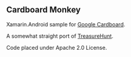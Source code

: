 ## Cardboard Monkey

Xamarin.Android sample for [Google Cardboard](http://g.co/cardboard).

A somewhat straight port of [TreasureHunt](https://github.com/googlesamples/cardboard/tree/master/CardboardSample/src/main).

Code placed under Apache 2.0 License.
